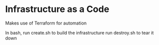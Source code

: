 # Infrastructure as a Code
Makes use of Terraform for automation

In bash, 
run create.sh to build the infrastructure
run destroy.sh to tear it down
